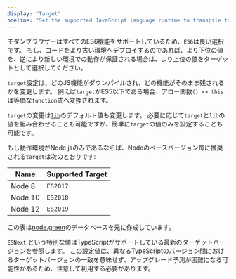 ```yaml
---
display: "Target"
oneline: "Set the supported JavaScript language runtime to transpile to"
---
```


モダンブラウザーはすべてのES6機能をサポートしているため、`ES6`は良い選択です。
もし、コードをより古い環境へデプロイするのであれば、より下位の値を、逆により新しい環境での動作が保証される場合は、より上位の値をターゲットとして選択してください。

`target`設定は、どのJS機能がダウンパイルされ、どの機能がそのまま残されるかを変更します。
例えば`target`がES5以下である場合、アロー関数`() => this`は等価な`function`式へ変換されます。

`target`の変更は[`lib`](#lib)のデフォルト値も変更します。
必要に応じて`target`と`lib`の値を組み合わせることも可能ですが、簡単に`target`の値のみを設定することも可能です。

もし動作環境がNode.jsのみであるならば、Nodeのベースバージョン毎に推奨される`target`は次のとおりです:

| Name    | Supported Target |
| ------- | ---------------- |
| Node 8  | `ES2017`         |
| Node 10 | `ES2018`         |
| Node 12 | `ES2019`         |

この表は[node.green](https://node.green)のデータベースを元に作成しています。

`ESNext` という特別な値はTypeScriptがサポートしている最新のターゲットバージョンを参照します。
この設定値は、異なるTypeScriptのバージョン間におけるターゲットバージョンの一致を意味せず、アップグレード予測が困難になる可能性があるため、注意して利用する必要があります。
